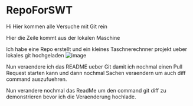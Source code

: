 # RepoForSWT
Hi 
Hier kommen alle Versuche mit Git rein 

Hier die Zeile kommt aus der lokalen Maschine

Ich habe eine Repo erstellt und ein kleines Taschnerechnner projekt ueber lokales git hochgeladen 
![image](https://github.com/MarynaKor/RepoForSWT/assets/20230062/701c51cf-6f66-460d-bfb3-09c64630e843)


Nun veraendere ich das README ueber Git damit ich nochmal einen Pull Request starten kann und dann nochmal Sachen veraendern um auch diff command auszufuehren.

Nun verandere nochmal das ReadMe um den command git diff zu demonstrieren bevor ich die Veraenderung hochlade.

